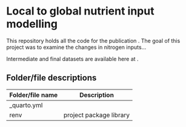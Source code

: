 # Local to global nutrient input modelling

This repository holds all the code for the publication <link>. The goal of this project was to examine the changes in nitrogen inputs...

Intermediate and final datasets are available here at <link>.

## Folder/file descriptions

Folder/file name |  Description    
-----------------|--------------------------------------------
_quarto.yml      | 
renv             | project package library

